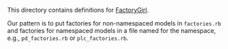 This directory contains definitions for [FactoryGirl](https://github.com/thoughtbot/factory_girl).

Our pattern is to put factories for non-namespaced models in `factories.rb` and factories for
namespaced models in a file named for the namespace, e.g., `pd_factories.rb` or `plc_factories.rb`.
